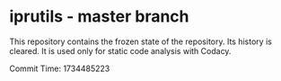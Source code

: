 # iprutils - master branch

This repository contains the frozen state of the repository.
Its history is cleared. It is used only for static code
analysis with Codacy.

Commit Time: 1734485223